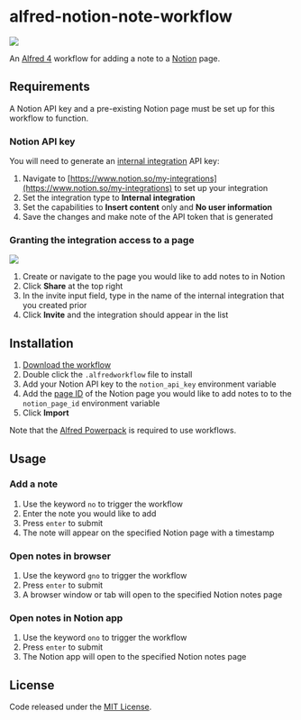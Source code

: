 # alfred-notion-note-workflow

![](https://user-images.githubusercontent.com/604167/173222907-3b905ae9-8d11-4338-b31a-82372b8a6bbd.png)

An [Alfred 4](https://www.alfredapp.com/) workflow for adding a note to a [Notion](https://www.notion.so/) page.

## Requirements

A Notion API key and a pre-existing Notion page must be set up for this workflow to function.

### Notion API key

You will need to generate an [internal integration](https://developers.notion.com/docs/authorization#authorizing-internal-integrations) API key:

1. Navigate to [https://www.notion.so/my-integrations](https://www.notion.so/my-integrations) to set up your  integration
2. Set the integration type to **Internal integration**
3. Set the capabilities to **Insert content** only and **No user information**
4. Save the changes and make note of the API token that is generated

### Granting the integration access to a page

![](https://user-images.githubusercontent.com/604167/173209351-1c5cefa1-92be-4c7c-83bf-08125441b2d4.png)

1. Create or navigate to the page you would like to add notes to in Notion
2. Click **Share** at the top right
3. In the invite input field, type in the name of the internal integration that you created prior
4. Click **Invite** and the integration should appear in the list

## Installation

1. [Download the workflow](https://github.com/alexchantastic/alfred-notion-note-workflow/releases/latest)
2. Double click the `.alfredworkflow` file to install
7. Add your Notion API key to the `notion_api_key` environment variable
8. Add the [page ID](https://developers.notion.com/docs/working-with-page-content#creating-a-page-with-content) of the Notion page you would like to add notes to to the `notion_page_id` environment variable
9. Click **Import**

Note that the [Alfred Powerpack](https://www.alfredapp.com/powerpack/) is required to use workflows.

## Usage

### Add a note

1. Use the keyword `no` to trigger the workflow
2. Enter the note you would like to add
3. Press `enter` to submit
4. The note will appear on the specified Notion page with a timestamp

### Open notes in browser

1. Use the keyword `gno` to trigger the workflow
2. Press `enter` to submit
3. A browser window or tab will open to the specified Notion notes page

### Open notes in Notion app

1. Use the keyword `ono` to trigger the workflow
2. Press `enter` to submit
3. The Notion app will open to the specified Notion notes page

## License

Code released under the [MIT License](https://github.com/alexchantastic/alfred-notion-note-workflow/blob/master/LICENSE).